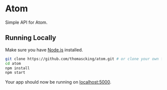 # Atom

Simple API for Atom.

## Running Locally

Make sure you have [Node.js](http://nodejs.org/) installed.

```sh
git clone https://github.com/thomascking/atom.git # or clone your own fork
cd atom
npm install
npm start
```

Your app should now be running on [localhost:5000](http://localhost:5000/).
